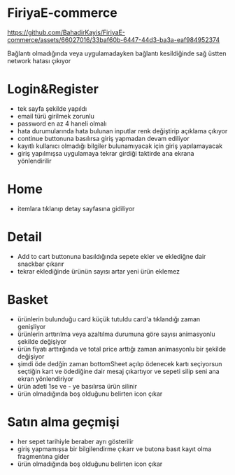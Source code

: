 # FiriyaE-commerce


https://github.com/BahadirKayis/FiriyaE-commerce/assets/66027016/33baf60b-6447-44d3-ba3a-eaf984952374


Bağlantı olmadığında veya uygulamadayken bağlantı kesildiğinde sağ üstten network hatası çıkıyor
 # Login&Register
- tek sayfa şekilde yapıldı 
- email türü girilmek zorunlu
- password en az 4 haneli olmalı
- hata durumularında hata bulunan inputlar renk değiştirip açıklama çıkıyor
- continue buttonuna basılırsa giriş yapmadan devam ediliyor
- kayıtlı kullanıcı olmadığı bilgiler bulunamıyacak  için giriş yapılamayacak
- giriş yapılmışsa uygulamaya tekrar girdiği taktirde ana ekrana yönlendirilir

# Home
- itemlara tıklanıp detay sayfasına gidiliyor



# Detail
- Add to cart buttonuna basıldığında sepete ekler ve eklediğne dair snackbar çıkarır
- tekrar eklediğinde ürünün sayısı artar yeni ürün eklemez

# Basket
- ürünlerin bulunduğu card küçük tutuldu card'a tıklandığı zaman genişliyor
- ürünlerin arttırılma veya azaltılma durumuna göre sayısı animasyonlu şekilde değişiyor
- ürün fiyatı arttırğında ve total price arttığı zaman animasyonlu bir şekilde değişiyor
- şimdi öde dedğin zaman bottomSheet açılıp ödenecek kartı seçiyorsun seçtiğin kart ve ödediğine dair mesaj çıkartıyor ve sepeti silip seni ana ekran yönlendiriyor
- ürün adeti 1se ve - ye basılırsa ürün silinir
- ürün olmadığında boş olduğunu belirten icon çıkar

# Satın alma geçmişi
- her sepet tarihiyle beraber ayrı gösterilir
- giriş yapmamışsa bir bilgilendirme çıkarr ve butona basıt kayıt olma fragmentına gider
- ürün olmadığında boş olduğunu belirten icon çıkar
